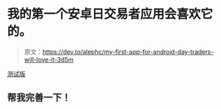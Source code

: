 # 我的第一个安卓日交易者应用会喜欢它的。

> 原文：<https://dev.to/alephc/my-first-app-for-android-day-traders-will-love-it-3d5m>

[测试版](https://play.google.com/store/apps/details?id=com.elliottwaves.android)

## 帮我完善一下！